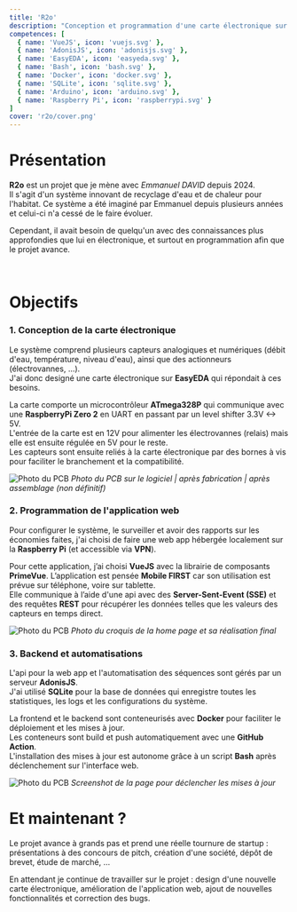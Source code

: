 ```yaml
---
title: 'R2o'
description: "Conception et programmation d'une carte électronique sur mesure pour une start-up.<br><br>Utilisation d'une RaspberryPi pour héberger une application web locale."
competences: [
  { name: 'VueJS', icon: 'vuejs.svg' },
  { name: 'AdonisJS', icon: 'adonisjs.svg' },
  { name: 'EasyEDA', icon: 'easyeda.svg' },
  { name: 'Bash', icon: 'bash.svg' },
  { name: 'Docker', icon: 'docker.svg' },
  { name: 'SQLite', icon: 'sqlite.svg' },
  { name: 'Arduino', icon: 'arduino.svg' },
  { name: 'Raspberry Pi', icon: 'raspberrypi.svg' }
]
cover: 'r2o/cover.png'
---
```



# Présentation
**R2o** est un projet que je mène avec _Emmanuel DAVID_ depuis 2024.  
Il s'agit d'un système innovant de recyclage d'eau et de chaleur pour l'habitat. Ce système a été imaginé par Emmanuel depuis plusieurs années et celui-ci n'a cessé de le faire évoluer.

Cependant, il avait besoin de quelqu'un avec des connaissances plus approfondies que lui en électronique, et surtout en programmation afin que le projet avance.  

<br>

# Objectifs

### 1. Conception de la carte électronique
Le système comprend plusieurs capteurs analogiques et numériques (débit d'eau, température, niveau d'eau), ainsi que des actionneurs (électrovannes, ...).  
J'ai donc designé une carte électronique sur **EasyEDA** qui répondait à ces besoins.

La carte comporte un microcontrôleur **ATmega328P** qui communique avec une **RaspberryPi Zero 2** en UART en passant par un level shifter 3.3V <-> 5V.  
L'entrée de la carte est en 12V pour alimenter les électrovannes (relais) mais elle est ensuite régulée en 5V pour le reste.  
Les capteurs sont ensuite reliés à la carte électronique par des bornes à vis pour faciliter le branchement et la compatibilité.

![Photo du PCB](/assets/productions-img/r2o/pcb.png) <span class="center">*Photo du PCB sur le logiciel | après fabrication | après assemblage (non définitif)*</span>

### 2. Programmation de l'application web
Pour configurer le système, le surveiller et avoir des rapports sur les économies faites, j'ai choisi de faire une web app hébergée localement sur la **Raspberry Pi** (et accessible via **VPN**).  

Pour cette application, j’ai choisi **VueJS** avec la librairie de composants **PrimeVue**. L’application est pensée **Mobile FIRST** car son utilisation est prévue sur téléphone, voire sur tablette.  
Elle communique à l’aide d'une api avec des **Server-Sent-Event (SSE)** et des requêtes **REST** pour récupérer les données telles que les valeurs des capteurs en temps direct.

![Photo du PCB](/assets/productions-img/r2o/ui.png) <span class="center">*Photo du croquis de la home page et sa réalisation final*</span>

### 3. Backend et automatisations
L'api pour la web app et l'automatisation des séquences sont gérés par un serveur **AdonisJS**.  
J'ai utilisé **SQLite** pour la base de données qui enregistre toutes les statistiques, les logs et les configurations du système.  

La frontend et le backend sont conteneurisés avec **Docker** pour faciliter le déploiement et les mises à jour.  
Les conteneurs sont build et push automatiquement avec une **GitHub Action**.  
L'installation des mises à jour est autonome grâce à un script **Bash** après déclenchement sur l'interface web.

![Photo du PCB](/assets/productions-img/r2o/maj.jpg) <span class="center">*Screenshot de la page pour déclencher les mises à jour*</span>

# Et maintenant ?
Le projet avance à grands pas et prend une réelle tournure de startup : présentations à des concours de pitch, création d'une société, dépôt de brevet, étude de marché, ...

En attendant je continue de travailler sur le projet : design d'une nouvelle carte électronique, amélioration de l'application web, ajout de nouvelles fonctionnalités et correction des bugs.
